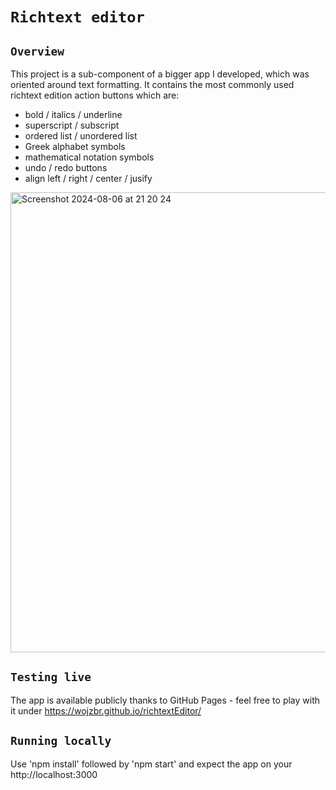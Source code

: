 # `Richtext editor`

## `Overview`

This project is a sub-component of a bigger app I developed, which was oriented around text formatting. It contains the most commonly used richtext edition action buttons which are:
- bold / italics / underline
- superscript / subscript
- ordered list / unordered list
- Greek alphabet symbols
- mathematical notation symbols
- undo / redo buttons
- align left / right / center / jusify

<img width="736" alt="Screenshot 2024-08-06 at 21 20 24" src="https://github.com/user-attachments/assets/66d8756c-bf9d-4f05-b443-8f01bd74160e">

## `Testing live`

The app is available publicly thanks to GitHub Pages - feel free to play with it under https://wojzbr.github.io/richtextEditor/

## `Running locally`

Use 'npm install' followed by 'npm start' and expect the app on your http://localhost:3000
